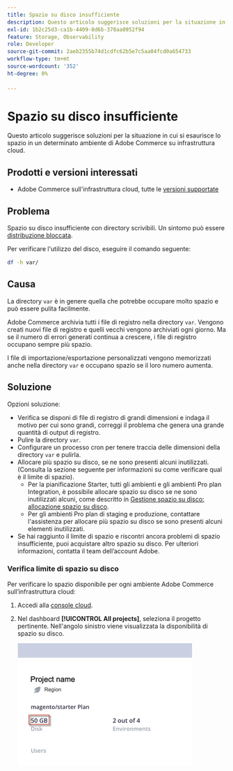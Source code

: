 ```yaml
---
title: Spazio su disco insufficiente
description: Questo articolo suggerisce soluzioni per la situazione in cui si esaurisce lo spazio in un determinato ambiente di Adobe Commerce su infrastruttura cloud.
exl-id: 1b2c25d3-ca1b-4409-8d6b-378aa0952f94
feature: Storage, Observability
role: Developer
source-git-commit: 2aeb2355b74d1cdfc62b5e7c5aa04fcd0a654733
workflow-type: tm+mt
source-wordcount: '352'
ht-degree: 0%

---
```


# Spazio su disco insufficiente

Questo articolo suggerisce soluzioni per la situazione in cui si esaurisce lo spazio in un determinato ambiente di Adobe Commerce su infrastruttura cloud.

## Prodotti e versioni interessati

* Adobe Commerce sull&#39;infrastruttura cloud, tutte le [versioni supportate](https://magento.com/sites/default/files/magento-software-lifecycle-policy.pdf)

## Problema

Spazio su disco insufficiente con directory scrivibili. Un sintomo può essere [distribuzione bloccata](/help/troubleshooting/deployment/deployment-stuck-with-unable-to-upload-the-application-to-the-remote-cluster-error.md).

Per verificare l&#39;utilizzo del disco, eseguire il comando seguente:

```bash
df -h var/
```

## Causa

La directory `var` è in genere quella che potrebbe occupare molto spazio e può essere pulita facilmente.

Adobe Commerce archivia tutti i file di registro nella directory `var`. Vengono creati nuovi file di registro e quelli vecchi vengono archiviati ogni giorno. Ma se il numero di errori generati continua a crescere, i file di registro occupano sempre più spazio.

I file di importazione/esportazione personalizzati vengono memorizzati anche nella directory `var` e occupano spazio se il loro numero aumenta.

## Soluzione

Opzioni soluzione:

* Verifica se disponi di file di registro di grandi dimensioni e indaga il motivo per cui sono grandi, correggi il problema che genera una grande quantità di output di registro.
* Pulire la directory `var`.
* Configurare un processo cron per tenere traccia delle dimensioni della directory `var` e pulirla.
* Allocare più spazio su disco, se ne sono presenti alcuni inutilizzati. (Consulta la sezione seguente per informazioni su come verificare qual è il limite di spazio).
   * Per la pianificazione Starter, tutti gli ambienti e gli ambienti Pro plan Integration, è possibile allocare spazio su disco se ne sono inutilizzati alcuni, come descritto in [Gestione spazio su disco: allocazione spazio su disco](https://experienceleague.adobe.com/it/docs/commerce-cloud-service/user-guide/develop/storage/manage-disk-space#application-disk-space).
   * Per gli ambienti Pro plan di staging e produzione, contattare l&#39;assistenza per allocare più spazio su disco se sono presenti alcuni elementi inutilizzati.
* Se hai raggiunto il limite di spazio e riscontri ancora problemi di spazio insufficiente, puoi acquistare altro spazio su disco. Per ulteriori informazioni, contatta il team dell’account Adobe.

### Verifica limite di spazio su disco

Per verificare lo spazio disponibile per ogni ambiente Adobe Commerce sull’infrastruttura cloud:

1. Accedi alla [console cloud](https://console.adobecommerce.com).
1. Nel dashboard **[!UICONTROL All projects]**, seleziona il progetto pertinente. Nell&#39;angolo sinistro viene visualizzata la disponibilità di spazio su disco.

   ![spazio_progetto.png](/help/troubleshooting/miscellaneous/assets/project_space.png)

